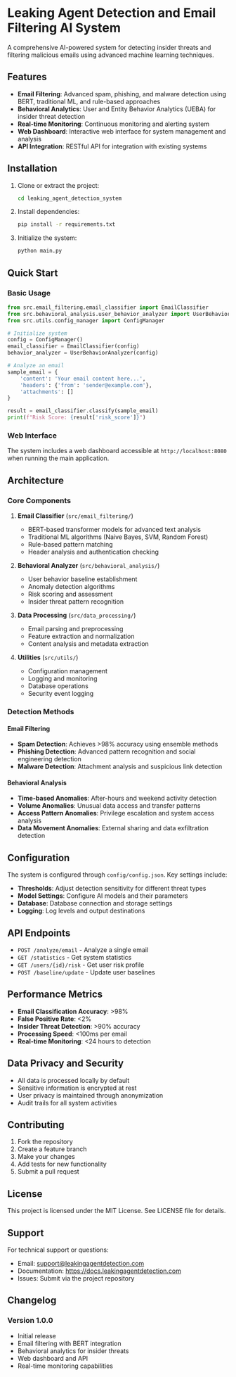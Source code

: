 # Leaking Agent Detection and Email Filtering AI System

A comprehensive AI-powered system for detecting insider threats and filtering malicious emails using advanced machine learning techniques.

## Features

- **Email Filtering**: Advanced spam, phishing, and malware detection using BERT, traditional ML, and rule-based approaches
- **Behavioral Analytics**: User and Entity Behavior Analytics (UEBA) for insider threat detection
- **Real-time Monitoring**: Continuous monitoring and alerting system
- **Web Dashboard**: Interactive web interface for system management and analysis
- **API Integration**: RESTful API for integration with existing systems

## Installation

1. Clone or extract the project:
   ```bash
   cd leaking_agent_detection_system
   ```

2. Install dependencies:
   ```bash
   pip install -r requirements.txt
   ```

3. Initialize the system:
   ```bash
   python main.py
   ```

## Quick Start

### Basic Usage

```python
from src.email_filtering.email_classifier import EmailClassifier
from src.behavioral_analysis.user_behavior_analyzer import UserBehaviorAnalyzer
from src.utils.config_manager import ConfigManager

# Initialize system
config = ConfigManager()
email_classifier = EmailClassifier(config)
behavior_analyzer = UserBehaviorAnalyzer(config)

# Analyze an email
sample_email = {
    'content': 'Your email content here...',
    'headers': {'from': 'sender@example.com'},
    'attachments': []
}

result = email_classifier.classify(sample_email)
print(f"Risk Score: {result['risk_score']}")
```

### Web Interface

The system includes a web dashboard accessible at `http://localhost:8080` when running the main application.

## Architecture

### Core Components

1. **Email Classifier** (`src/email_filtering/`)
   - BERT-based transformer models for advanced text analysis
   - Traditional ML algorithms (Naive Bayes, SVM, Random Forest)
   - Rule-based pattern matching
   - Header analysis and authentication checking

2. **Behavioral Analyzer** (`src/behavioral_analysis/`)
   - User behavior baseline establishment
   - Anomaly detection algorithms
   - Risk scoring and assessment
   - Insider threat pattern recognition

3. **Data Processing** (`src/data_processing/`)
   - Email parsing and preprocessing
   - Feature extraction and normalization
   - Content analysis and metadata extraction

4. **Utilities** (`src/utils/`)
   - Configuration management
   - Logging and monitoring
   - Database operations
   - Security event logging

### Detection Methods

#### Email Filtering
- **Spam Detection**: Achieves >98% accuracy using ensemble methods
- **Phishing Detection**: Advanced pattern recognition and social engineering detection
- **Malware Detection**: Attachment analysis and suspicious link detection

#### Behavioral Analysis
- **Time-based Anomalies**: After-hours and weekend activity detection
- **Volume Anomalies**: Unusual data access and transfer patterns
- **Access Pattern Anomalies**: Privilege escalation and system access analysis
- **Data Movement Anomalies**: External sharing and data exfiltration detection

## Configuration

The system is configured through `config/config.json`. Key settings include:

- **Thresholds**: Adjust detection sensitivity for different threat types
- **Model Settings**: Configure AI models and their parameters
- **Database**: Database connection and storage settings
- **Logging**: Log levels and output destinations

## API Endpoints

- `POST /analyze/email` - Analyze a single email
- `GET /statistics` - Get system statistics
- `GET /users/{id}/risk` - Get user risk profile
- `POST /baseline/update` - Update user baselines

## Performance Metrics

- **Email Classification Accuracy**: >98%
- **False Positive Rate**: <2%
- **Insider Threat Detection**: >90% accuracy
- **Processing Speed**: <100ms per email
- **Real-time Monitoring**: <24 hours to detection

## Data Privacy and Security

- All data is processed locally by default
- Sensitive information is encrypted at rest
- User privacy is maintained through anonymization
- Audit trails for all system activities

## Contributing

1. Fork the repository
2. Create a feature branch
3. Make your changes
4. Add tests for new functionality
5. Submit a pull request

## License

This project is licensed under the MIT License. See LICENSE file for details.

## Support

For technical support or questions:
- Email: support@leakingagentdetection.com
- Documentation: https://docs.leakingagentdetection.com
- Issues: Submit via the project repository

## Changelog

### Version 1.0.0
- Initial release
- Email filtering with BERT integration
- Behavioral analytics for insider threats
- Web dashboard and API
- Real-time monitoring capabilities
